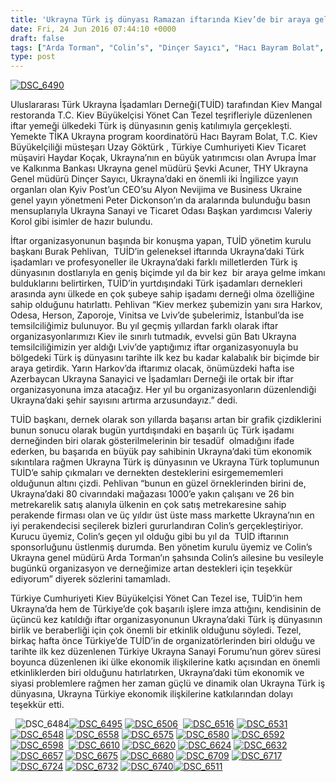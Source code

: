 ```yaml
---
title: 'Ukrayna Türk iş dünyası Ramazan iftarında Kiev’de bir araya geldi'
date: Fri, 24 Jun 2016 07:44:10 +0000
draft: false
tags: ["Arda Torman", "Colin’s", "Dinçer Sayıcı", "Hacı Bayram Bolat", "Haydar Koçak", "iftar", "kiev iftar", "Kiev İftar Buluşması", "Kiev'de Ramazan", "Şevki Acuner", "TUİD (Türk Ukrayna İşadamları Derneği)", "Ukrayna İftar", "Ukrayna ramazan", "Ukrayna Türk Toplumu", "Ukrayna Türk toplumu", "Uzay Göktürk", "Yavuz Eroğlu", "Yönet Can Tezel"]
type: post
---
```


[![DSC_6490](https://burakpehlivan.org/wp-content/uploads/2016/06/DSC_64901.jpg)](https://burakpehlivan.org/wp-content/uploads/2016/06/DSC_64901.jpg)




Uluslararası Türk Ukrayna İşadamları Derneği(TUİD) tarafından Kiev Mangal restoranda T.C. Kiev Büyükelçisi Yönet Can Tezel teşrifleriyle düzenlenen iftar yemeği ülkedeki Türk iş dünyasının geniş katılımıyla gerçekleşti. Yemekte TİKA Ukrayna program koordinatörü Hacı Bayram Bolat, T.C. Kiev Büyükelçiliği müsteşarı Uzay Göktürk , Türkiye Cumhuriyeti Kiev Ticaret müşaviri Haydar Koçak, Ukrayna’nın en büyük yatırımcısı olan Avrupa İmar ve Kalkınma Bankası Ukrayna genel müdürü Şevki Acuner, THY Ukrayna Genel müdürü Dinçer Sayıcı, Ukrayna’daki en önemli iki İngilizce yayın organları olan Kyiv Post’un CEO’su Alyon Nevijima ve Business Ukraine genel yayın yönetmeni Peter Dickonson’ın da aralarında bulunduğu basın mensuplarıyla Ukrayna Sanayi ve Ticaret Odası Başkan yardımcısı Valeriy Korol gibi isimler de hazır bulundu. 




İftar organizasyonunun başında bir konuşma yapan, TUİD yönetim kurulu başkanı Burak Pehlivan,  TUİD’in geleneksel iftarında Ukrayna’daki Türk işadamları ve profesyoneller ile Ukrayna’daki farklı milletlerden Türk iş dünyasının dostlarıyla en geniş biçimde yıl da bir kez  bir araya gelme imkanı bulduklarını belirtirken, TUİD’in yurtdışındaki Türk işadamları dernekleri arasında aynı ülkede en çok şubeye sahip işadamı derneği olma özelliğine sahip olduğunu hatırlattı. Pehlivan “Kiev merkez şubemizin yanı sıra Harkov, Odesa, Herson, Zaporoje, Vinitsa ve Lviv’de şubelerimiz, İstanbul’da ise temsilciliğimiz bulunuyor. Bu yıl geçmiş yıllardan farklı olarak iftar organizasyonlarımızı Kiev ile sınırlı tutmadık, evvelsi gün Batı Ukrayna temsilciliğimizin yer aldığı Lviv’de yaptığımız iftar organizasyonuyla bu bölgedeki Türk iş dünyasını tarihte ilk kez bu kadar kalabalık bir biçimde bir araya getirdik. Yarın Harkov’da iftarımız olacak, önümüzdeki hafta ise  Azerbaycan Ukrayna Sanayici ve İşadamları Derneği ile ortak bir iftar organizasyonuna imza atacağız. Her yıl bu organizasyonların düzenlendiği Ukrayna’daki şehir sayısını artırma arzusundayız.” dedi.




TUİD başkanı, dernek olarak son yıllarda başarısı artan bir grafik çizdiklerini bunun sonucu olarak bugün yurtdışındaki en başarılı üç Türk işadamı derneğinden biri olarak gösterilmelerinin bir tesadüf  olmadığını ifade ederken, bu başarıda en büyük pay sahibinin Ukrayna’daki tüm ekonomik sıkıntılara rağmen Ukrayna Türk iş dünyasının ve Ukrayna Türk toplumunun TUİD’e sahip çıkmaları ve dernekten desteklerini esirgemememleri olduğunun altını çizdi. Pehlivan “bunun en güzel örneklerinden birini de, Ukrayna’daki 80 civarındaki mağazası 1000’e yakın çalışanı ve 26 bin metrekarelik satış alanıyla ülkenin en çok satış metrekaresine sahip perakende firması olan ve üç yıldır üst üste mass markette Ukrayna’nın en iyi perakendecisi seçilerek bizleri gururlandıran Colin’s gerçekleştiriyor. Kurucu üyemiz, Colin’s geçen yıl olduğu gibi bu yıl da  TUİD iftarının sponsorluğunu üstlenmiş durumda. Ben yönetim kurulu üyemiz ve Colin’s Ukrayna genel müdürü Arda Torman’ın şahsında Colin’s ailesine bu vesileyle bugünkü organizasyon ve derneğimize artan destekleri için teşekkür ediyorum” diyerek sözlerini tamamladı. 




Türkiye Cumhuriyeti Kiev Büyükelçisi Yönet Can Tezel ise, TUİD’in hem Ukrayna’da hem de Türkiye’de çok başarılı işlere imza attığını, kendisinin de üçüncü kez katıldığı iftar organizasyonunun Ukrayna’daki Türk iş dünyasının birlik ve beraberliği için çok önemli bir etkinlik olduğunu söyledi. Tezel, birkaç hafta önce Türkiye’de TUİD’in de organizatörlerinden biri olduğu ve tarihte ilk kez düzenlenen Türkiye Ukrayna Sanayi Forumu’nun görev süresi boyunca düzenlenen iki ülke ekonomik ilişkilerine katkı açısından en önemli etkinliklerden biri olduğunu hatırlatırken, Ukrayna’daki tüm ekonomik ve siyasi problemlere rağmen her zaman güçlü ve dinamik olan Ukrayna Türk iş dünyasına, Ukrayna Türkiye ekonomik ilişkilerine katkılarından dolayı teşekkür etti.




  ![DSC_6484](https://burakpehlivan.org/wp-content/uploads/2016/06/DSC_64841.jpg)[![DSC_6495](https://burakpehlivan.org/wp-content/uploads/2016/06/DSC_6495.jpg)](https://burakpehlivan.org/wp-content/uploads/2016/06/DSC_6495.jpg) [![DSC_6506](https://burakpehlivan.org/wp-content/uploads/2016/06/DSC_6506.jpg)](https://burakpehlivan.org/wp-content/uploads/2016/06/DSC_6506.jpg)  [![DSC_6516](https://burakpehlivan.org/wp-content/uploads/2016/06/DSC_6516.jpg)](https://burakpehlivan.org/wp-content/uploads/2016/06/DSC_6516.jpg) [![DSC_6531](https://burakpehlivan.org/wp-content/uploads/2016/06/DSC_6531.jpg)](https://burakpehlivan.org/wp-content/uploads/2016/06/DSC_6531.jpg) [![DSC_6548](https://burakpehlivan.org/wp-content/uploads/2016/06/DSC_6548.jpg)](https://burakpehlivan.org/wp-content/uploads/2016/06/DSC_6548.jpg) [![DSC_6558](https://burakpehlivan.org/wp-content/uploads/2016/06/DSC_6558.jpg)](https://burakpehlivan.org/wp-content/uploads/2016/06/DSC_6558.jpg) [![DSC_6575](https://burakpehlivan.org/wp-content/uploads/2016/06/DSC_6575.jpg)](https://burakpehlivan.org/wp-content/uploads/2016/06/DSC_6575.jpg) [![DSC_6580](https://burakpehlivan.org/wp-content/uploads/2016/06/DSC_6580.jpg)](https://burakpehlivan.org/wp-content/uploads/2016/06/DSC_6580.jpg) [![DSC_6592](https://burakpehlivan.org/wp-content/uploads/2016/06/DSC_6592.jpg)](https://burakpehlivan.org/wp-content/uploads/2016/06/DSC_6592.jpg) [![DSC_6598](https://burakpehlivan.org/wp-content/uploads/2016/06/DSC_6598.jpg)](https://burakpehlivan.org/wp-content/uploads/2016/06/DSC_6598.jpg)  [![DSC_6610](https://burakpehlivan.org/wp-content/uploads/2016/06/DSC_6610.jpg)](https://burakpehlivan.org/wp-content/uploads/2016/06/DSC_6610.jpg) [![DSC_6620](https://burakpehlivan.org/wp-content/uploads/2016/06/DSC_6620.jpg)](https://burakpehlivan.org/wp-content/uploads/2016/06/DSC_6620.jpg) [![DSC_6624](https://burakpehlivan.org/wp-content/uploads/2016/06/DSC_6624.jpg)](https://burakpehlivan.org/wp-content/uploads/2016/06/DSC_6624.jpg) [![DSC_6632](https://burakpehlivan.org/wp-content/uploads/2016/06/DSC_6632.jpg)](https://burakpehlivan.org/wp-content/uploads/2016/06/DSC_6632.jpg) [![DSC_6657](https://burakpehlivan.org/wp-content/uploads/2016/06/DSC_6657.jpg)](https://burakpehlivan.org/wp-content/uploads/2016/06/DSC_6657.jpg) [![DSC_6675](https://burakpehlivan.org/wp-content/uploads/2016/06/DSC_6675.jpg)](https://burakpehlivan.org/wp-content/uploads/2016/06/DSC_6675.jpg) [![DSC_6680](https://burakpehlivan.org/wp-content/uploads/2016/06/DSC_6680.jpg)](https://burakpehlivan.org/wp-content/uploads/2016/06/DSC_6680.jpg) [![DSC_6709](https://burakpehlivan.org/wp-content/uploads/2016/06/DSC_6709.jpg)](https://burakpehlivan.org/wp-content/uploads/2016/06/DSC_6709.jpg) [![DSC_6717](https://burakpehlivan.org/wp-content/uploads/2016/06/DSC_6717.jpg)](https://burakpehlivan.org/wp-content/uploads/2016/06/DSC_6717.jpg) [![DSC_6724](https://burakpehlivan.org/wp-content/uploads/2016/06/DSC_6724.jpg)](https://burakpehlivan.org/wp-content/uploads/2016/06/DSC_6724.jpg) [![DSC_6732](https://burakpehlivan.org/wp-content/uploads/2016/06/DSC_6732.jpg)](https://burakpehlivan.org/wp-content/uploads/2016/06/DSC_6732.jpg) [![DSC_6740](https://burakpehlivan.org/wp-content/uploads/2016/06/DSC_6740.jpg)![DSC_6511](https://burakpehlivan.org/wp-content/uploads/2016/06/DSC_6511.jpg)](https://burakpehlivan.org/wp-content/uploads/2016/06/DSC_6740.jpg)